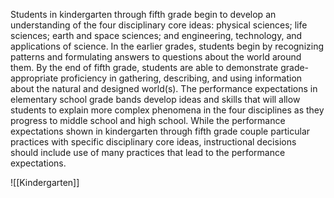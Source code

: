 Students in kindergarten through fifth grade begin to develop an understanding of the four disciplinary core ideas: physical sciences; life sciences; earth and space sciences; and engineering, technology, and applications of science. In the earlier grades, students begin by recognizing patterns and formulating answers to questions about the world around them. By the end of fifth grade, students are able to demonstrate grade-appropriate proficiency in gathering, describing, and using information about the natural and designed world(s). The performance expectations in elementary school grade bands develop ideas and skills that will allow students to explain more complex phenomena in the four disciplines as they progress to middle school and high school. While the performance expectations shown in kindergarten through fifth grade couple particular practices with specific disciplinary core ideas, instructional decisions should include use of many practices that lead to the performance expectations.

![[Kindergarten]]